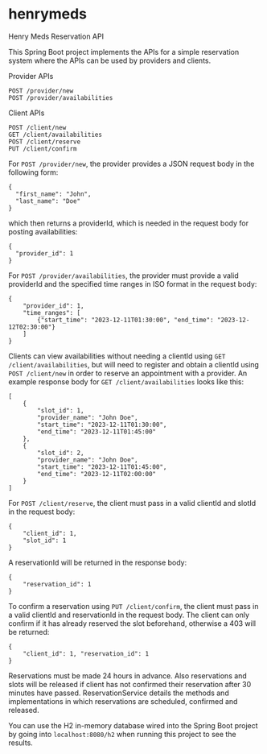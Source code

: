 # henrymeds
Henry Meds Reservation API

This Spring Boot project implements the APIs for a simple reservation system where the APIs can be used by providers and clients. 

Provider APIs 
```
POST /provider/new
POST /provider/availabilities
```

Client APIs
```
POST /client/new
GET /client/availabilities
POST /client/reserve
PUT /client/confirm
```

For `POST /provider/new`, the provider provides a JSON request body in the following form:
```
{
  "first_name": "John",
  "last_name": "Doe"
}
```
which then returns a providerId, which is needed in the request body for posting availabilities:
```
{
  "provider_id": 1
}
```

For `POST /provider/availabilities`, the provider must provide a valid providerId and the specified time ranges in ISO format in the request body:
```
{
    "provider_id": 1, 
    "time_ranges": [
        {"start_time": "2023-12-11T01:30:00", "end_time": "2023-12-12T02:30:00"}
    ]
}
```

Clients can view availabilities without needing a clientId using `GET /client/availabilities`, but will need to register and obtain a clientId using `POST /client/new` in order to reserve an appointment with a provider. An example response body for `GET /client/availabilities` looks like this: 
```
[
    {
        "slot_id": 1,
        "provider_name": "John Doe",
        "start_time": "2023-12-11T01:30:00",
        "end_time": "2023-12-11T01:45:00"
    },
    {
        "slot_id": 2,
        "provider_name": "John Doe",
        "start_time": "2023-12-11T01:45:00",
        "end_time": "2023-12-11T02:00:00"
    }
]
```

For `POST /client/reserve`, the client must pass in a valid clientId and slotId in the request body: 
```
{
    "client_id": 1, 
    "slot_id": 1
}
```
A reservationId will be returned in the response body: 
```
{
    "reservation_id": 1
}
```

To confirm a reservation using `PUT /client/confirm`, the client must pass in a valid clientId and reservationId in the request body. The client can only confirm if it has already reserved the slot beforehand, otherwise a 403 will be returned: 
```
{
    "client_id": 1, "reservation_id": 1
}
```

Reservations must be made 24 hours in advance. Also reservations and slots will be released if client has not confirmed their reservation after 30 minutes have passed. ReservationService details the methods and implementations in which reservations are scheduled, confirmed and released. 

You can use the H2 in-memory database wired into the Spring Boot project by going into `localhost:8080/h2` when running this project to see the results. 




